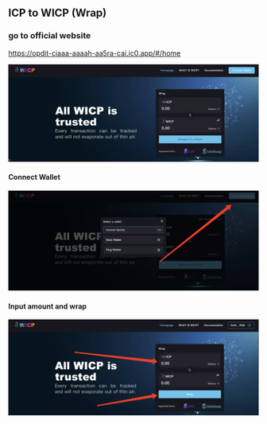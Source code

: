 ## ICP to WICP (Wrap)



### go to official website

https://opdit-ciaaa-aaaah-aa5ra-cai.ic0.app/#/home

![image-20220224102741600](./icp_to_wicp.assets/image-20220224102741600.png)



#### Connect Wallet

![image-20220224104542912](./icp_to_wicp.assets/image-20220224104542912.png)



#### Input amount and wrap

![image-20220224152053337](./icp_to_wicp.assets/image-20220224152053337.png)